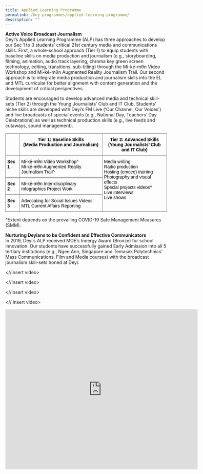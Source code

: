```yaml
---
title: Applied Learning Programme
permalink: /key-programmes/applied-learning-programme/
description: ""
---
```

**Active Voice Broadcast Journalism** <br>
Deyi’s Applied Learning Programme (ALP) has three approaches to develop our Sec 1 to 3 students’ critical 21st century media and communications skills. First, a whole-school approach (Tier 1) to equip students with baseline skills on media production and journalism (e.g., storyboarding, filming, animation, audio track layering, chroma key green screen technology, editing, transitions, sub-titling) through the Mi-ké-mθn Video Workshop and Mi-ké-mθn Augmented Reality Journalism Trail. Our second approach is to integrate media production and journalism skills into the EL and MTL curricular for better alignment with content generation and the development of critical perspectives.

Students are encouraged to develop advanced media and technical skill-sets (Tier 2) through the Young Journalists’ Club and IT Club. Students’ niche skills are developed with Deyi’s FM Live (‘Our Channel, Our Voices’) and live broadcasts of special events (e.g., National Day, Teachers’ Day Celebrations) as well as technical production skills (e.g., live feeds and cutaways, sound management).

<table class="tg" style="border-collapse:collapse;border-spacing:0"><thead><tr><th style="border-color:inherit;border-style:solid;border-width:1px;color:#333;font-family:Arial, sans-serif;font-size:14px;font-weight:bold;overflow:hidden;padding:10px 5px;text-align:center;vertical-align:top;word-break:normal"></th><th style="border-color:inherit;border-style:solid;border-width:1px;color:#333;font-family:Arial, sans-serif;font-size:14px;font-weight:bold;overflow:hidden;padding:10px 5px;text-align:center;vertical-align:top;word-break:normal"><span style="font-weight:700;font-style:normal;text-decoration:none;color:#000;background-color:transparent">Tier 1: Baseline Skills</span><br><span style="font-weight:700;font-style:normal;text-decoration:none;color:#000;background-color:transparent">(Media Production and Journalism)</span></th><th style="border-color:inherit;border-style:solid;border-width:1px;color:#333;font-family:Arial, sans-serif;font-size:14px;font-weight:bold;overflow:hidden;padding:10px 5px;text-align:center;vertical-align:top;word-break:normal"><span style="font-weight:700;font-style:normal;text-decoration:none;color:#000;background-color:transparent">Tier 2: Advanced Skills</span><br><span style="font-weight:700;font-style:normal;text-decoration:none;color:#000;background-color:transparent">(Young Journalists’ Club and IT Club)</span></th></tr></thead><tbody><tr><td style="border-color:inherit;border-style:solid;border-width:1px;color:#333;font-family:Arial, sans-serif;font-size:14px;font-weight:bold;overflow:hidden;padding:10px 5px;text-align:left;vertical-align:top;word-break:normal"><span style="font-weight:700;font-style:normal;text-decoration:none;color:#000;background-color:transparent">Sec 1</span></td><td style="border-color:inherit;border-style:solid;border-width:1px;color:#333;font-family:Arial, sans-serif;font-size:14px;overflow:hidden;padding:10px 5px;text-align:left;vertical-align:top;word-break:normal"><span style="font-weight:400;font-style:normal;text-decoration:none;color:#000;background-color:transparent">Mi-ké-mθn Video Workshop^</span><br><span style="font-weight:400;font-style:normal;text-decoration:none;color:#000;background-color:transparent">Mi-ké-mθn Augmented Reality Journalism Trail^</span></td><td rowspan="3" style="border-color:inherit;border-style:solid;border-width:1px;color:#333;font-family:Arial, sans-serif;font-size:14px;overflow:hidden;padding:10px 5px;text-align:left;vertical-align:top;word-break:normal"><span style="font-weight:400;font-style:normal;text-decoration:none;color:#000;background-color:transparent">Media writing</span><br><span style="font-weight:400;font-style:normal;text-decoration:none;color:#000;background-color:transparent">Radio production</span><br><span style="font-weight:400;font-style:normal;text-decoration:none;color:#000;background-color:transparent">Hosting (emcee) training</span><br><span style="font-weight:400;font-style:normal;text-decoration:none;color:#000;background-color:transparent">Photography and visual effects</span><br><span style="font-weight:400;font-style:normal;text-decoration:none;color:#000;background-color:transparent">Special projects videos^</span><br><span style="font-weight:400;font-style:normal;text-decoration:none;color:#000;background-color:transparent">Live interviews</span><br><span style="font-weight:400;font-style:normal;text-decoration:none;color:#000;background-color:transparent">Live shows</span></td></tr><tr><td style="border-color:inherit;border-style:solid;border-width:1px;color:#333;font-family:Arial, sans-serif;font-size:14px;font-weight:bold;overflow:hidden;padding:10px 5px;text-align:left;vertical-align:top;word-break:normal"><span style="font-weight:700;font-style:normal;text-decoration:none;color:#000;background-color:transparent">Sec 2</span></td><td style="border-color:inherit;border-style:solid;border-width:1px;color:#333;font-family:Arial, sans-serif;font-size:14px;overflow:hidden;padding:10px 5px;text-align:left;vertical-align:top;word-break:normal"><span style="font-weight:400;font-style:normal;text-decoration:none;color:#000;background-color:transparent">Mi-ké-mθn Inter-disciplinary Infographics Project Work</span></td></tr><tr><td style="border-color:inherit;border-style:solid;border-width:1px;color:#333;font-family:Arial, sans-serif;font-size:14px;font-weight:bold;overflow:hidden;padding:10px 5px;text-align:left;vertical-align:top;word-break:normal"><span style="font-weight:700;font-style:normal;text-decoration:none;color:#000;background-color:transparent">Sec 3 </span></td><td style="border-color:inherit;border-style:solid;border-width:1px;color:#333;font-family:Arial, sans-serif;font-size:14px;overflow:hidden;padding:10px 5px;text-align:left;vertical-align:top;word-break:normal"><span style="font-weight:400;font-style:normal;text-decoration:none;color:#000;background-color:transparent">Advocating for Social Issues Videos</span><br><span style="font-weight:400;font-style:normal;text-decoration:none;color:#000;background-color:transparent">MTL Current Affairs Reporting</span></td></tr></tbody></table>

^Extent depends on the prevailing COVID-19 Safe Management Measures (SMM).

**Nurturing Deyians to be Confident and Effective Communicators** <br>
In 2019, Deyi’s ALP received MOE’s Innergy Award (Bronze) for school innovation. Our students have successfully gained Early Admission into all 5 tertiary institutions (e.g., Ngee Ann, Singapore and Temasek Polytechnics’ Mass Communications, Film and Media courses) with the broadcast journalism skill-sets honed at Deyi.

<//insert video>

<//insert video>

<//insert video>

<// insert video>

<iframe allowfullscreen="true" height="500" width="600" frameborder="0" src="https://docs.google.com/presentation/d/e/2PACX-1vSNVC5bHtqGRSaEou_XdZzT0NCjuotSW4l2daeActmzGMt_gvW4M0iRMhottx4P4n_EE7mjev8vPZ2i/embed?start=false&amp;loop=true&amp;delayms=10000"></iframe>